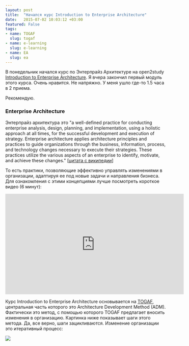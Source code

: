 ```yaml
---
layout: post
title:  "Начался курс Introduction to Enterprise Architecture"
date:   2015-07-02 10:03:12 +03:00
featured: False
tags: 
- name: TOGAF
  slug: togaf
- name: e-learning
  slug: e-learning
- name: EA
  slug: ea
---
```

В понедельник начался курс по Энтерпрайз Архитектуре на open2study [Introduction to Enterprise Architecture](https://www.open2study.com/courses/introduction-to-enterprise-architecture). Я вчера закончил первый модуль этого курса. Очень нравится. Не напряжно. У меня ушло где-то 1.5 часа в 2 приема.

Рекомендую.

### Enterprise Architecture

Энтерпрайз архитектура это   "a well-defined practice for <!--more--> conducting enterprise analysis, design, planning, and implementation, using a holistic approach at all times, for the successful development and execution of strategy. Enterprise architecture applies architecture principles and practices to guide organizations through the business, information, process, and technology changes necessary to execute their strategies. These practices utilize the various aspects of an enterprise to identify, motivate, and achieve these changes." [[цитата с википедии](https://en.wikipedia.org/wiki/Enterprise_architecture)] 

То есть практики, позволяющие эффективно управлять изменениями в организации, адаптируя ее под новые задачи и направления бизнеса. Для ознакомления с этими концепциями лучше посмотреть короткое видео (6 минут):

<iframe width="560" height="315" src="https://www.youtube.com/embed/pFHxaYtppMI" frameborder="0" allowfullscreen></iframe>


Курс Introduction to Enterprise Architecture основывается на [TOGAF](https://en.wikipedia.org/wiki/The_Open_Group_Architecture_Framework), центральная часть которого это Architecture Development Method (ADM). Фактически это метод, с помощью которого TOGAF предлагает вносить изменения в организацию. Картинка ниже показывает шаги этого метода. Да, все верно, шаги зацикливаются. Изменение организации это итеративный процесс:

![](https://dl.dropboxusercontent.com/u/15949847/Blog/EA%20Intro/TOGAF_ADM.jpg)

